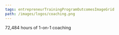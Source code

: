 ```yaml
---
tags: entrepreneurTrainingProgramOutcomesImageGrid
path: /images/logos/coaching.png
---
```

72,484 hours of 1-on-1 coaching
